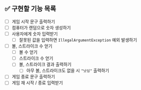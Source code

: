 ## ✅ 구현할 기능 목록
- [ ] 게임 시작 문구 출력하기
- [ ] 컴퓨터가 랜덤으로 숫자 생성하기
- [ ] 사용자에게 숫자 입력받기
  - [ ] 잘못된 값을 입력하면 `IllegalArgumentException` 예외 발생하기
- [ ] 볼, 스트라이크 수 얻기
  - [ ] 볼 수 얻기
  - [ ] 스트라이크 수 얻기 
  - [ ] 볼, 스트라이크 결과 출력하기
    - [ ] 아무 볼, 스트라이크도 없을 시 `"낫싱"` 출력하기 
- [ ] 게임 종료 문구 출력하기
- [ ] 게임 재 시작 / 종료 입력받기
